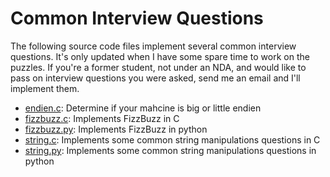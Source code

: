 # Common Interview Questions

The following source code files implement several common interview questions.  It's only updated when I have some spare time to work on the puzzles.  If you're a former student, not under an NDA, and would like to pass on interview questions you were asked, send me an email and I'll implement them.

- [endien.c][05]: Determine if your mahcine is big or little endien
- [fizzbuzz.c][01]: Implements FizzBuzz in C
- [fizzbuzz.py][02]: Implements FizzBuzz in python
- [string.c][03]: Implements some common string manipulations questions in C
- [string.py][04]: Implements some common string manipulations questions in python


[01]: https://github.com/CSE3320/Common-Interview-Programs/blob/master/fizzbuzz.c 
[02]: https://github.com/CSE3320/Common-Interview-Programs/blob/master/fizzbuzz.py 
[03]: https://github.com/CSE3320/Common-Interview-Programs/blob/master/string.c 
[04]: https://github.com/CSE3320/Common-Interview-Programs/blob/master/string.py 
[05]: https://github.com/CSE3320/Common-Interview-Programs/blob/master/endien.c
